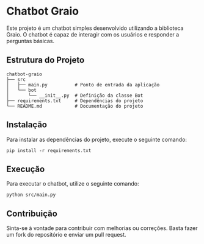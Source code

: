 # Chatbot Graio

Este projeto é um chatbot simples desenvolvido utilizando a biblioteca Graio. O chatbot é capaz de interagir com os usuários e responder a perguntas básicas.

## Estrutura do Projeto

```
chatbot-graio
├── src
│   ├── main.py          # Ponto de entrada da aplicação
│   └── bot
│       └── __init__.py  # Definição da classe Bot
├── requirements.txt     # Dependências do projeto
└── README.md            # Documentação do projeto
```

## Instalação

Para instalar as dependências do projeto, execute o seguinte comando:

```
pip install -r requirements.txt
```

## Execução

Para executar o chatbot, utilize o seguinte comando:

```
python src/main.py
```

## Contribuição

Sinta-se à vontade para contribuir com melhorias ou correções. Basta fazer um fork do repositório e enviar um pull request.